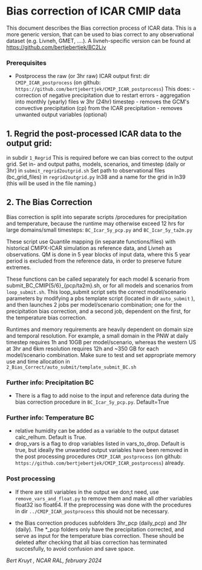 # Bias correction of ICAR CMIP data

This document describes the Bias correction process of ICAR data. This is a more generic version, that can be used to bias correct to any observational dataset (e.g. Livneh, GMET, ....).
A livneh-specific version can be found at https://github.com/bertjebertjek/BC2Liv


### Prerequisites
 - Postprocess the raw (or 3hr raw) ICAR output first: dir `CMIP_ICAR_postprocess` (on github: `https://github.com/bertjebertjek/CMIP_ICAR_postprocess`)
    This does:
        - correction of negative precipitation due to restart errors
        - aggregation into monthly (yearly) files w 3hr (24hr) timestep
        - removes the GCM's convective precipitation (cp) from the ICAR precipitation
        - removes unwanted output variables (optional)


## 1. Regrid the post-processed ICAR data to the output grid:
in subdir `1_Regrid`
This is required before we can bias correct to the output grid.
Set in- and output paths, models, scenarios, and timestep (daily or 3hr) in  `submit_regrid2outgrid.sh`
Set path to observational files (bc_grid_files) in `regrid2outgrid.py` ln38 and a name for the grid in ln39 (this will be used in the file naming.)



## 2. The Bias Correction

Bias correction is split into separate scripts /procedures for precipitation and temperature, because the runtime may otherwise exceed 12 hrs for large domains/small timesteps: `BC_Icar_5y_pcp.py` and `BC_Icar_5y_ta2m.py`

These script use Quantile mapping (in separate functions/files) with historical CMIPX-ICAR simulation as reference data, and Livneh as observations. QM is done in 5 year blocks of input data, where this 5 year period is excluded from the reference data, in order to preserve future extremes.

These functions can be called separately for each model & scenario from submit_BC_CMIP{5/6}_{pcp/ta2m}.sh, or for all models and scenarios from `loop_submit.sh`. This loop_submit script sets the correct model/scenario parameters by modifying a pbs template script (located in dir `auto_submit` ), and then launches 2 jobs per model/scenario combination; one for the precipitation bias correction, and a second job, dependent on the first, for the temperature bias correction.

Runtimes and memory requirements are heavily dependent on domain size and temporal resolution. For example, a small domain in the PNW at daily timestep requires 1h and 10GB per model/scenario, whereas the western US at 3hr and 6km resolution requires 12h and ~350 GB for each model/scenario combination.
Make sure to test and set appropriate memory use and time allocation in `2_Bias_Correct/auto_submit/template_submit_BC.sh`


### Further info: Precipitation BC
- There is a flag to add noise to the input and reference data during the bias correction procedure in `BC_Icar_5y_pcp.py`. Default=True


### Further info: Temperature BC
- relative humidity can be added as a variable to the output dataset calc_relhum. Default is True.
- drop_vars is a flag to drop variables listed in vars_to_drop. Default is true, but ideally the unwanted output variables have been removed in the post processing procedures `CMIP_ICAR_postprocess` (on github: `https://github.com/bertjebertjek/CMIP_ICAR_postprocess`) already.



### Post processing
- If there are still variables in the output we don;t need, use `remove_vars_and_float.py` to remove them and make all other variables float32 iso float64. If the preprocessing was done with the procedures in dir `../CMIP_ICAR_postprocess` this should not be necessary.

- the Bias correction produces subfolders 3hr_pcp (daily_pcp) and 3hr (daily). The *_pcp folders only have the precipitation corrected, and serve as input for the temperature bias correction. These should be deleted after checking that all bias correction has terminated succesfully, to avoid confusion and save space.




_Bert Kruyt , NCAR RAL, february 2024_

